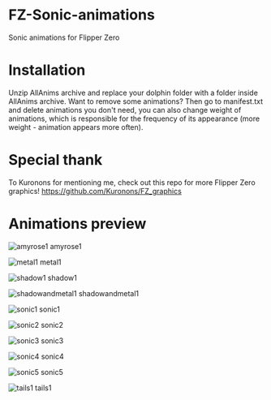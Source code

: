 # FZ-Sonic-animations
Sonic animations for Flipper Zero

# Installation
Unzip AllAnims archive and replace your dolphin folder with a folder inside AllAnims archive.
Want to remove some animations? Then go to manifest.txt and delete animations you don't need, you can also change weight of animations, which is responsible for the frequency of its appearance (more weight - animation appears more often).

# Special thank
To Kuronons for mentioning me, check out this repo for more Flipper Zero graphics! 
https://github.com/Kuronons/FZ_graphics
# Animations preview

![amyrose1](https://github.com/secretlay3r/FZ-Sonic-animations/assets/80585554/c00fb2ef-4c4c-4f4a-8b5b-d00f2f116856) amyrose1

![metal1](https://github.com/secretlay3r/FZ-Sonic-animations/assets/80585554/902c193a-7b57-418d-90ad-46f356f275d1) metal1

![shadow1](https://github.com/secretlay3r/FZ-Sonic-animations/assets/80585554/21485c8b-0275-4915-befa-3fc17aefe20a) shadow1

![shadowandmetal1](https://github.com/secretlay3r/FZ-Sonic-animations/assets/80585554/e211f80a-909f-4dc4-a713-0a70d792e215) shadowandmetal1

![sonic1](https://github.com/secretlay3r/FZ-Sonic-animations/assets/80585554/277f469e-a7a1-4f06-899d-09f5fe527d28) sonic1

![sonic2](https://github.com/secretlay3r/FZ-Sonic-animations/assets/80585554/0bcd038f-dc51-451a-988c-b6a60888ffdc) sonic2

![sonic3](https://github.com/secretlay3r/FZ-Sonic-animations/assets/80585554/66958934-64cc-46ab-8d64-5d6473cbeb34) sonic3

![sonic4](https://github.com/secretlay3r/FZ-Sonic-animations/assets/80585554/60f26162-1efc-4726-8fa2-ab123fd3085f) sonic4

![sonic5](https://github.com/secretlay3r/FZ-Sonic-animations/assets/80585554/33df3c0b-e32c-4120-a0c7-f436586f644f) sonic5

![tails1](https://github.com/secretlay3r/FZ-Sonic-animations/assets/80585554/c034bd6b-1427-4886-8f50-a95fb755d598) tails1
